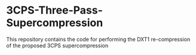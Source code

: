 # 3CPS-Three-Pass-Supercompression
This repository contains the code for performing the DXT1 re-compression of the proposed 3CPS supercompression

